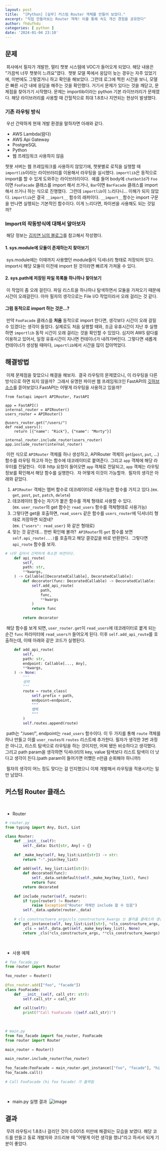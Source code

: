 ```yaml
---
layout: post
title:  "[Python] [실무] 커스텀 Router 객체를 만들어 보았다."
excerpt: "직접 만들어보는 Router 객체! 이를 통해 속도 개선 경험을 공유한다"
author: fhdufhdu
categories: [ python ]
date: '2024-01-04 23:10'
---
```

## 문제
​
회사에서 필자가 개발한, 멀티 챗봇 시스템에 VOC가 들어오게 되었다. 해당 내용은 "가끔씩 너무 챗봇이 느려요"였다.
​
챗봇 모델 쪽에서 응답이 늦는 경우는 자주 있었기에, 이번에도 그렇겠거니 하고 확인을 해보았다.
​
그런데 로그에 찍힌 시간을 보니, 모델은 빠른 시간 내에 응답을 해주는 것을 확인했다. 거기서 문제가 있다는 것을 깨닫고, 문제점을 찾아가기 시작했다.
​
문제는 importlib이라는 python 기본 라이브러리가 문제였다. 해당 라이브러리를 사용할 때 간헐적으로 최대 1.8초나 지연되는 현상이 발생했다.
​
### 기존 라우팅 방식
​
우선 간략하게 현재 개발 환경을 말하자면 아래와 같다.
​
-   AWS Lambda(람다)
-   AWS Api Gateway
-   PostgreSQL
-   Python
-   웹 프레임워크 사용하지 않음
​

챗봇 서버는 웹 프레임워크를 사용하지 않았기에, 챗봇별로 로직을 실행할 때 `importlib`이라는 라이브러리를 이용해서 라우팅을 실시했다. `importlib`은 동적으로 import를 할 수 있게 도와주는 라이브러리이다.
​
예를 들어 body에 `chatbotId`가 `Foo`이면 `FooFacade` 클래스를 import 해서 쓰거나, `Bar`이면 `BarFacade` 클래스를 import해서 쓰거나 하는 식으로 진행했다.
​
그런데 `importlib`이 느리다니... 이해가 되지 않았다. `importlib`은 결국 `__import__` 함수의 래퍼이다. `__import__`함수는 import 구문을 만나면 실행되는 기본적인 함수이다. 이게 느리다면, 파이썬을 사용해도 되는 것일까?
​
### Import의 작동방식에 대해서 알아보자
​
해당 정보는 [김지연 님의 블로그](https://medium.com/@likegondry/python-til-%ED%8C%8C%EC%9D%B4%EC%8D%AC%EC%9D%B4-import%EB%A1%9C-%ED%8C%8C%EC%9D%B4%EC%8D%AC%EC%9D%84-%EB%B6%88%EB%9F%AC%EC%98%A4%EB%8A%94-%EB%B0%A9%EB%B2%95-76e268e7613b)를 참고해서 작성했다.
​
#### 1\. sys.module에 모듈이 존재하는지 찾아보기
​
sys.module에는 이때까지 사용했던 module들이 딕셔너리 형태로 저장되어 있다. import시 해당 모듈이 이전에 import 된 것이라면 빠르게 가져올 수 있다.
​
#### 2\. sys.path에 저장된 파일 목록들 하나하나 찾아보기
​
이 작업이 좀 오래 걸린다. 파일 리스트을 하나하나 탐색하면서 모듈을 가져오기 때문에 시간이 오래걸린다. 아마 필자의 생각으로는 File I/O 작업이라서 오래 걸리는 것 같다.
​
#### 그럼 동적으로 import 하는 것은...?
​
만약 `FooFacade` 클래스를 **처음** 동적으로 import 한다면, 생각보다 시간이 오래 걸릴 수 있겠다는 생각이 들었다. 실제로도 처음 실행할 때와, 조금 유휴시간이 지난 후 실행하면 `importlib` 동작 시간이 오래 걸리는 것을 확인할 수 있었다.
​
심지어 AWS 람다를 이용하고 있어서, 일정 유휴시간이 지나면 컨테이너가 내려가버린다. 그렇다면 새롭게 컨테이너가 생성될 때마다, `importlib`에서 시간을 많이 잡아먹었다.
​
## 해결방법
​
이제 문제점을 찾았으니 해결을 해보자.
​
결국 라우팅의 문제였으니, 이 라우팅을 다른 방식으로 하면 되지 않을까?
​
그래서 유명한 파이썬 웹 프레임워크인 FastAPI의 [깃허브 소스](https://github.com/tiangolo/fastapi)를 뜯어보았다.
​
FastAPI는 어떻게 라우팅을 사용하고 있을까?
​
```
from fastapi import APIRouter, FastAPI
​
app = FastAPI()
internal_router = APIRouter()
users_router = APIRouter()
​
@users_router.get("/users/")
def read_users():
    return [{"name": "Rick"}, {"name": "Morty"}]
​
internal_router.include_router(users_router)
app.include_router(internal_router)
```
​
이런 식으로 `APIRouter` 객체를 하나 생성하고, APIRouter 객체의 `get`(`post`, `put`, ...) 함수를 라우팅 하고자 하는 함수에 데코레이터로 붙여준다. 그리고 `app` 객체에 해당 라우터를 전달한다.
​
이후 http 요청이 들어오면 `app` 객체로 전달되고, `app` 객체는 라우팅 정보를 확인해서 해당 함수를 실행한다.
​
자 어떻게 이것이 가능할까.
​
필자의 생각은 아래와 같았다.
​
1.  `APIRouter` 객체는 멤버 함수로 데코레이터로 사용가능한 함수를 가지고 있다.(ex. `get`, `post`, `put`, `patch`, `delete`)
2.  데코레이터 함수는 자기가 붙은 함수를 객체 형태로 사용할 수 있다.  
    (ex. `user_router`의 get 함수는 `read_users` 함수를 객체형태로 사용가능)
3.  그렇다면 get을 호출하면, `read_users` 같은 함수를 `users_router`에 딕셔너리 형태로 저장하면 되겠네?  
    (ex. `{"users": read_user}` 와 같은 형태로)
4.  맞는 것 같은데... 한번 확인해 볼까?
​
`APIRouter`의 `get` 함수를 보면 `self.api_route(...)`를 호출하고 해당 결괏값을 바로 반환한다.
​
그렇다면 `api_route` 함수를 보자.
​
``` python
# 너무 길어서 간략하게 축소한 버전이다.
    def api_route(
        self,
        path: str,
        **kwargs,
    ) -> Callable[[DecoratedCallable], DecoratedCallable]:
        def decorator(func: DecoratedCallable) -> DecoratedCallable:
            self.add_api_route(
                path,
                func,
                **kwargs
            )
            return func
​
        return decorator
```
​
해당 함수를 보게 되면, `user_router.get`이 `read_users`에 데코레이터로 붙게 되는 순간 `func` 파라미터에 `read_users가` 들어오게 된다. 이후 `self.add_api_route`를 호출하는데, 이때 아래와 같은 코드가 실행된다.
​
``` python
    def add_api_route(
        self,
        path: str,
        endpoint: Callable[..., Any],
        **kwargs,
    ) -> None:
        """
        생략
        """
        route = route_class(
            self.prefix + path,
            endpoint=endpoint,
            """
            생략
            """
        )
        self.routes.append(route)
```
​
path는 "/user/", endpoint는 `read_users` 함수이다. 이 두 가지를 통해 `route` 객체를 하나 만들고 이를 `user_routes의` `routes` 리스트에 추가한다.
​
필자가 생각한 3번 과정은 아니고, 리스트 탐색으로 라우팅을 하는 것이지만, 어찌 됐든 비슷하다고 생각했다.
​
그리고 path param을 생각하면 딕셔너리의 key, value 탐색보다 리스트 탐색이 더 낫다고 생각이 든다.(path param이 들어가면 어쨌든 n만큼 순회해야 하니까!)  
  
​
필자의 생각이 어느 정도 맞다는 걸 인지했으니 이제 개발해서 라우팅을 적용시키는 일만 남았다.
​
## 커스텀 Router 클래스
​
-   Router
​
``` python
# router.py
from typing import Any, Dict, List
​
class Router:
    def __init__(self):
        self._data: Dict[str, Any] = {}
    
    def _make_key(self, key_list:List[str]) -> str:
        return "-".join(key_list)
    
    def add(self, key_list:List[str]):
        def decorated(func):
            self._data.setdefault(self._make_key(key_list), func)
            return func
        return decorated
       
    def include_router(self, router):
        if type(router) != Router:
            raise Exception("Router 객체만 include 할 수 있음")
        self._data.update(router._data)
    
    # cls_constructuere_args/cls_constructure_kwargs 는 불러올 클래스의 생성자에 필요한 파라미터
    def get_instance(self, key_list:List[str], *cls_constructure_args, **cls_constructure_kwargs):
        _cls = self._data.get(self._make_key(key_list), None)
        return _cls(*cls_constructure_args, **cls_constructure_kwargs) if _cls else None
```
​
-   사용 예제
​
``` python
# foo_facade.py
from router import Router
​
foo_router = Router()
​
@foo_router.add(["foo", "facade"])
class FooFacade:
    def __init__(self, call_str: str):
        self.call_str = call_str
        
    def call(self):
        print(f"Call FooFacade ({self.call_str})")
```
​
``` python
# main.py
from foo_facade import foo_router, FooFacade
from router import Router
​
main_router = Router()
​
main_router.include_router(foo_router)
​
foo_facade:FooFacade = main_router.get_instance(["foo", "facade"], "hi foo facade")
foo_facade.call()
​
# Call FooFacade (hi foo facade) 가 출력됨
```
​
-   main.py 실행 결과
​
![image](https://github.com/fhdufhdu/fhdufhdu.github.io/assets/32770312/5257aff9-29b3-4371-b2c1-ec2beb422ac7)
​
## 결과
​
무려 라우팅시 1.8초나 걸리던 것이 0.001초 미만에 해결되는 모습을 보였다. 해당 코드를 만들고 동료 개발자와 코드리뷰 때 "어떻게 이런 생각을 했냐"라고 하셔서 되게 기분이 좋았다.